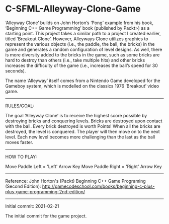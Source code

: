 # C-SFML-Alleyway-Clone-Game
‘Alleyway Clone’ builds on John Horton’s ‘Pong’ example from his book, ‘Beginning C++ Game Programming’ book (published by Packt>) as a starting point.  This project takes a similar path to a project I created earlier, titled ‘Breakout Clone’.  However, Alleyways Clone utilizes graphics to represent the various objects (i.e., the paddle, the ball, the bricks) in the game and generates a random configuration of level designs.  As well, there is more diversity added to the bricks in the game, such as some bricks are hard to destroy than others (i.e., take multiple hits) and other bricks increases the difficulty of the game (i.e., increases the ball’s speed for 30 seconds).

The name ‘Alleyway’ itself comes from a Nintendo Game developed for the Gameboy system, which is modelled on the classics 1976 ‘Breakout’ video game.

-------------------

RULES/GOAL:

The goal ‘Alleyway Clone’ is to receive the highest score possible by destroying bricks and conquering levels. Bricks are destroyed upon contact with the ball. Every brick destroyed is worth Points! When all the bricks are destroyed, the level is conquered. The player will then move on to the next level. Each new level becomes more challenging than the last as the ball moves faster. 

--------------------

HOW TO PLAY:

Move Paddle Left = 'Left' Arrow Key
Move Paddle Right = 'Right' Arrow Key

------------------------

Reference: John Horton's (Packt) Beginning C++ Game Programing (Second Edition): http://gamecodeschool.com/books/beginning-c-plus-plus-game-programming-2nd-edition/

----------------------

Initial commit: 2021-02-21

The initial commit for the game project.
